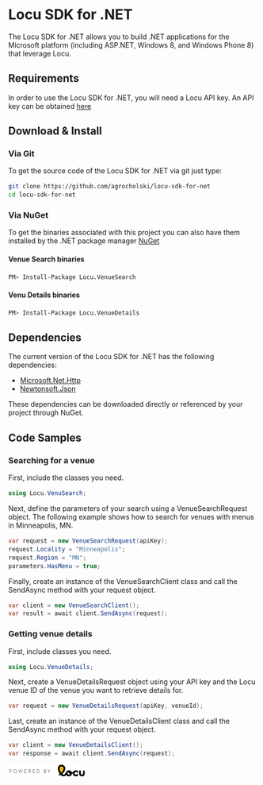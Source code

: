 Locu SDK for .NET
================

The Locu SDK for .NET allows you to build .NET applications for the Microsoft platform (including ASP.NET, Windows 8, and Windows Phone 8) that leverage Locu.

## Requirements

In order to use the Locu SDK for .NET, you will need a Locu API key. An API key can be obtained [here](https://dev.locu.com)

## Download & Install

### Via Git

To get the source code of the Locu SDK for .NET via git just type:

```bash
git clone https://github.com/agrocholski/locu-sdk-for-net
cd locu-sdk-for-net
```

### Via NuGet

To get the binaries associated with this project you can also have them installed by the .NET package manager [NuGet](http://www.nuget.org)

#### Venue Search binaries
```bash
PM> Install-Package Locu.VenueSearch
```

#### Venu Details binaries
```bash
PM> Install-Package Locu.VenueDetails
```

## Dependencies

The current version of the Locu SDK for .NET has the following dependencies:

- [Microsoft.Net.Http](https://www.nuget.org/packages/Microsoft.Net.Http/)
- [Newtonsoft.Json](https://www.nuget.org/packages/Newtonsoft.Json/)

These dependencies can be downloaded directly or referenced by your project through NuGet.

## Code Samples

### Searching for a venue

First, include the classes you need.

```csharp
using Locu.VenuSearch;
```

Next, define the parameters of your search using a VenueSearchRequest object. The following example shows how to search for venues with menus in Minneapolis, MN.

```csharp
var request = new VenueSearchRequest(apiKey);
request.Locality = "Minneapolis";
request.Region = "MN";
parameters.HasMenu = true;
```

Finally, create an instance of the VenueSearchClient class and call the SendAsync method with your request object.

```csharp
var client = new VenueSearchClient();
var result = await client.SendAsync(request);
```

### Getting venue details

First, include classes you need.

```csharp
using Locu.VenueDetails;
```

Next, create a VenueDetailsRequest object using your API key and the Locu venue ID of the venue you want to retrieve details for.

```csharp
var request = new VenueDetailsRequest(apiKey, venueId);
```

Last, create an instance of the VenueDetailsClient class and call the SendAsync method with your request object.

```csharp
var client = new VenueDetailsClient();
var response = await client.SendAsync(request);
```

![Powered by Locu](/Images/Locu/poweredby-color.png)